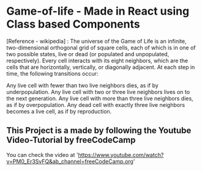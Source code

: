 # Game-of-life - Made in React using Class based Components

[Reference - wikipedia] : The universe of the Game of Life is an infinite, two-dimensional orthogonal grid of square cells, each of which is in one of two possible states, live or dead (or populated and unpopulated, respectively). Every cell interacts with its eight neighbors, which are the cells that are horizontally, vertically, or diagonally adjacent. At each step in time, the following transitions occur:

Any live cell with fewer than two live neighbors dies, as if by underpopulation.
Any live cell with two or three live neighbors lives on to the next generation.
Any live cell with more than three live neighbors dies, as if by overpopulation.
Any dead cell with exactly three live neighbors becomes a live cell, as if by reproduction.

## This Project is a made by following the Youtube Video-Tutorial by freeCodeCamp

You can check the video at 'https://www.youtube.com/watch?v=PM0_Er3SvFQ&ab_channel=freeCodeCamp.org'
